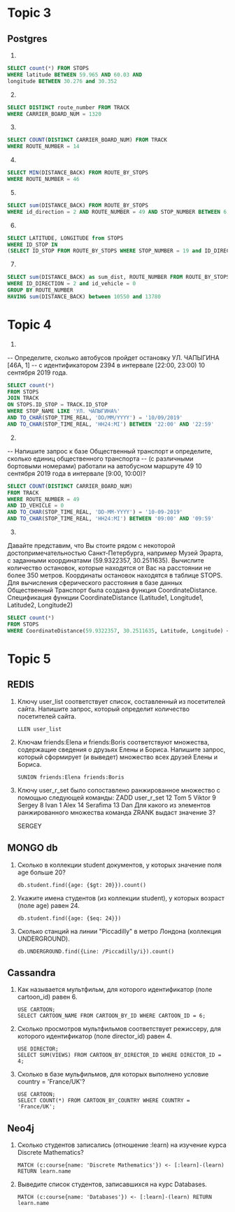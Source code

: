 # Topic 3
## Postgres
1)
```sql
SELECT count(*) FROM STOPS
WHERE latitude BETWEEN 59.965 AND 60.03 AND
longitude BETWEEN 30.276 and 30.352
```

2)
```sql
SELECT DISTINCT route_number FROM TRACK 
WHERE CARRIER_BOARD_NUM = 1320
```

3)
```sql
SELECT COUNT(DISTINCT CARRIER_BOARD_NUM) FROM TRACK
WHERE ROUTE_NUMBER = 14
```

4)
```sql
SELECT MIN(DISTANCE_BACK) FROM ROUTE_BY_STOPS
WHERE ROUTE_NUMBER = 46
```

5)
```sql
SELECT sum(DISTANCE_BACK) FROM ROUTE_BY_STOPS
WHERE id_direction = 2 AND ROUTE_NUMBER = 49 AND STOP_NUMBER BETWEEN 6 AND 10
```

6)
```sql
SELECT LATITUDE, LONGITUDE from STOPS 
WHERE ID_STOP IN 
(SELECT ID_STOP FROM ROUTE_BY_STOPS WHERE STOP_NUMBER = 19 and ID_DIRECTION = 1 and ROUTE_NUMBER = 191) 
```

7)
```sql
SELECT sum(DISTANCE_BACK) as sum_dist, ROUTE_NUMBER FROM ROUTE_BY_STOPS
WHERE ID_DIRECTION = 2 and id_vehicle = 0
GROUP BY ROUTE_NUMBER
HAVING sum(DISTANCE_BACK) between 10550 and 13780
```

# Topic 4

1)
-- Определите, сколько автобусов пройдет остановку УЛ. ЧАПЫГИНА [46А, 1]
-- с идентификатором 2394 в интервале [22:00, 23:00) 10 сентября 2019 года.
```sql
SELECT count(*)
FROM STOPS
JOIN TRACK 
ON STOPS.ID_STOP = TRACK.ID_STOP
WHERE STOP_NAME LIKE 'УЛ. ЧАПЫГИНА%'
AND TO_CHAR(STOP_TIME_REAL, 'DD/MM/YYYY') = '10/09/2019'
AND TO_CHAR(STOP_TIME_REAL, 'HH24:MI') BETWEEN '22:00' AND '22:59'
```
2)
-- Напишите запрос к базе Общественный транспорт и определите, сколько единиц общественного транспорта 
-- (с различными бортовыми номерами) работали на автобусном маршруте 49 10 сентября 2019 года в интервале [9:00, 10:00)?

```sql
SELECT COUNT(DISTINCT CARRIER_BOARD_NUM)
FROM TRACK
WHERE ROUTE_NUMBER = 49
AND ID_VEHICLE = 0
AND TO_CHAR(STOP_TIME_REAL, 'DD-MM-YYYY') = '10-09-2019'
AND TO_CHAR(STOP_TIME_REAL, 'HH24:MI') BETWEEN '09:00' AND '09:59'
```

3)
Давайте представим, что Вы стоите рядом с некоторой достопримечательностью Санкт-Петербурга, например Музей Эрарта, с заданными координатами (59.9322357, 30.2511635). Вычислите количество остановок, которые находятся от Вас на расстоянии не более 350 метров.
Координаты остановок находятся в таблице STOPS. Для вычисления сферического расстояния в базе данных Общественный Транспорт была создана функция CoordinateDistance. Спецификация функции CoordinateDistance (Latitude1, Longitude1, Latitude2, Longitude2)

```sql
SELECT count(*)
FROM STOPS
WHERE CoordinateDistance(59.9322357, 30.2511635, Latitude, Longitude) <= 350
```

# Topic 5
## REDIS
1. Ключу user_list соответствует список, составленный из посетителей сайта. Напишите запрос, который определит количество посетителей сайта.
	```redis
	LLEN user_list
	```

2. Ключам friends:Elena и friends:Boris соответствуют множества, содержащие сведения о друзьях Елены и Бориса. Напишите запрос, который сформирует (и выведет) множество всех друзей Елены и Бориса.
	```redis
	SUNION friends:Elena friends:Boris
	```
3. Ключу user_r_set было сопоставлено ранжированное множество с помощью следующей команды: ZADD user_r_set 12 Tom 5 Viktor 9 Sergey 8 Ivan 1 Alex 14 Serafima 13 Dan
Для какого из элементов ранжированного множества команда ZRANK выдаст значение 3?

	SERGEY


## MONGO db

1. Сколько в коллекции student документов, у которых значение поля age больше 20?
	```mongodb
	db.student.find({age: {$gt: 20}}).count() 
	```
2. Укажите имена студентов (из коллекции student), у которых возраст (поле age) равен 24.
	```mongodb
	db.student.find({age: {$eq: 24}}) 
	```
3. Сколько станций на линии "Piccadilly" в метро Лондона (коллекция UNDERGROUND).
	```mongodb
	db.UNDERGROUND.find({Line: /Piccadilly/i}).count()
	```

## Cassandra 

1. Как называется мультфильм, для которого идентификатор (поле cartoon_id) равен 6.
	```cassandra
	USE CARTOON;                                                                                                            
	SELECT CARTOON_NAME FROM CARTOON_BY_ID WHERE CARTOON_ID = 6; 
	```
2. Сколько просмотров мультфильмов соответствует режиссеру, для которого идентификатор (поле director_id) равен 4.
	```cassandra
	USE DIRECTOR;
	SELECT SUM(VIEWS) FROM CARTOON_BY_DIRECTOR_ID WHERE DIRECTOR_ID = 4;
	```
3. Сколько в базе мульфильмов, для которых выполнено условие country = 'France/UK'?
	```cassandra
	USE CARTOON;
	SELECT COUNT(*) FROM CARTOON_BY_COUNTRY WHERE COUNTRY = 'France/UK';
	```

## Neo4j

1. Сколько студентов записались (отношение :learn) на изучение курса Discrete Mathematics?
	```neo4j
	MATCH (c:course{name: 'Discrete Mathematics'}) <- [:learn]-(learn) RETURN learn.name
	```
2. Выведите список студентов, записавшихся на курс Databases.
	```neo4j
	MATCH (c:course{name: 'Databases'}) <- [:learn]-(learn) RETURN learn.name
	```
